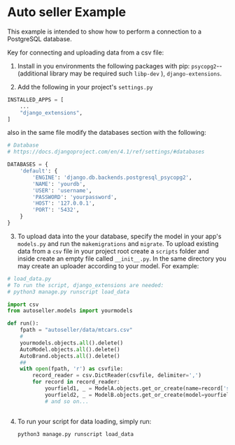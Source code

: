 # Auto seller Example

This example is intended to show how to perform a connection to a PostgreSQL database.

Key for connecting and uploading data from a csv file:

1. Install in you environments the following packages with pip: `psycopg2`-- (additional library may be required such `libp-dev` ), `django-extensions`.

2.  Add the following in your project's `settings.py`

   ````python
   INSTALLED_APPS = [
       ...
       "django_extensions",
   ]
   ````

   also in the same file modify the databases section with the following:

   ````python
   # Database
   # https://docs.djangoproject.com/en/4.1/ref/settings/#databases
   
   DATABASES = {
       'default': {
           'ENGINE': 'django.db.backends.postgresql_psycopg2',
           'NAME': 'yourdb', 
           'USER': 'username', 
           'PASSWORD': 'yourpassword',
           'HOST': '127.0.0.1', 
           'PORT': '5432',
       }
   }
   ````

3.  To upload data into the your database, specify the model in your app's `models.py` and run the `makemigrations` and `migrate`. To upload existing data from a `csv` file in your project root create a `scripts` folder and inside create an empty file called `__init__.py`. In the same directory you may create an uploader according to your model. For example:

   ````python
   # load_data.py
   # To run the script, django_extensions are needed:
   # python3 manage.py runscript load_data
   
   import csv
   from autoseller.models import yourmodels
   
   def run():
       fpath = "autoseller/data/mtcars.csv"
       #    
       yourmodels.objects.all().delete()
       AutoModel.objects.all().delete()
       AutoBrand.objects.all().delete()
       ##
       with open(fpath, 'r') as csvfile:
           record_reader = csv.DictReader(csvfile, delimiter=',')
           for record in record_reader:
               yourfield1, _ = ModelA.objects.get_or_create(name=record['somefield'])
               yourfield2, _ = ModelB.objects.get_or_create(model=yourfield1, name=record['otherfield'])
               # and so on...
                   
   ````

4. To run your script for data loading, simply run:

   ````bash
   python3 manage.py runscript load_data
   ````

   

